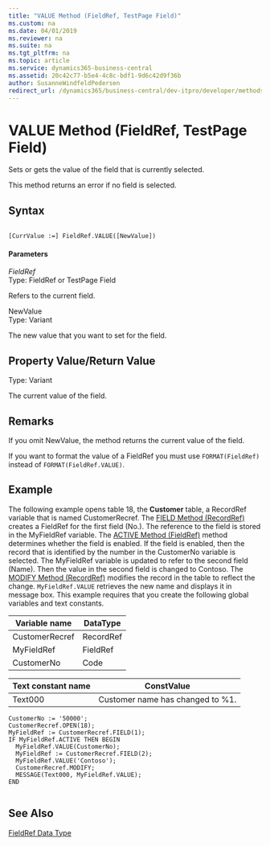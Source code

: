```yaml
---
title: "VALUE Method (FieldRef, TestPage Field)"
ms.custom: na
ms.date: 04/01/2019
ms.reviewer: na
ms.suite: na
ms.tgt_pltfrm: na
ms.topic: article
ms.service: dynamics365-business-central
ms.assetid: 20c42c77-b5e4-4c8c-bdf1-9d6c42d9f36b
author: SusanneWindfeldPedersen
redirect_url: /dynamics365/business-central/dev-itpro/developer/methods-auto/library
---
```


 

# VALUE Method (FieldRef, TestPage Field)
Sets or gets the value of the field that is currently selected.  
  
 This method returns an error if no field is selected.  
  
## Syntax  
  
```  
  
[CurrValue :=] FieldRef.VALUE([NewValue])  
```  
  
#### Parameters  
 *FieldRef*  
 Type: FieldRef or TestPage Field  
  
 Refers to the current field.  
  
 NewValue  
 Type: Variant  
  
 The new value that you want to set for the field.  
  
## Property Value/Return Value  
 Type: Variant  
  
 The current value of the field.  
  
## Remarks  
 If you omit NewValue, the method returns the current value of the field.  
  
 If you want to format the value of a FieldRef you must use `FORMAT(FieldRef)` instead of `FORMAT(FieldRef.VALUE)`.  
  
## Example  
 The following example opens table 18, the **Customer** table, a RecordRef variable that is named CustomerRecref. The [FIELD Method \(RecordRef\)](devenv-FIELD-Method-RecordRef.md) creates a FieldRef for the first field \(No.\). The reference to the field is stored in the MyFieldRef variable. The [ACTIVE Method \(FieldRef\)](devenv-ACTIVE-Method-FieldRef.md) method determines whether the field is enabled. If the field is enabled, then the record that is identified by the number in the CustomerNo variable is selected. The MyFieldRef variable is updated to refer to the second field \(Name\). Then the value in the second field is changed to Contoso. The [MODIFY Method \(RecordRef\)](devenv-MODIFY-Method-RecordRef.md) modifies the record in the table to reflect the change. `MyFieldRef.VALUE` retrieves the new name and displays it in message box. This example requires that you create the following global variables and text constants.  
  
|Variable name|DataType|  
|-------------------|--------------|  
|CustomerRecref|RecordRef|  
|MyFieldRef|FieldRef|  
|CustomerNo|Code|  
  
|Text constant name|ConstValue|  
|------------------------|----------------|  
|Text000|Customer name has changed to %1.|  
  
```  
CustomerNo := '50000';  
CustomerRecref.OPEN(18);  
MyFieldRef := CustomerRecref.FIELD(1);  
IF MyFieldRef.ACTIVE THEN BEGIN  
  MyFieldRef.VALUE(CustomerNo);  
  MyFieldRef := CustomerRecref.FIELD(2);  
  MyFieldRef.VALUE('Contoso');  
  CustomerRecref.MODIFY;  
  MESSAGE(Text000, MyFieldRef.VALUE);  
END  
  
```  
  
## See Also  
 [FieldRef Data Type](../datatypes/devenv-FieldRef-Data-Type.md)